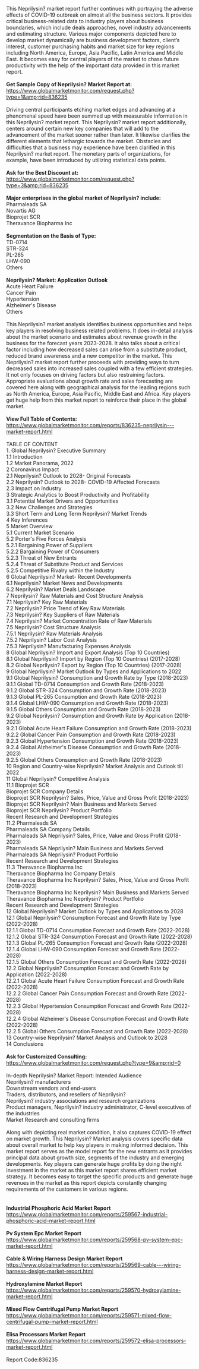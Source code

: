 This Neprilysin? market report further continues with portraying the adverse effects of COVID-19 outbreak on almost all the business sectors. It provides critical business-related data to industry players about business boundaries, which include deals approaches, novel industry advancements and estimating structure. Various major components depicted here to develop market dynamically are business development factors, client’s interest, customer purchasing habits and market size for key regions including North America, Europe, Asia Pacific, Latin America and Middle East. It becomes easy for central players of the market to chase future productivity with the help of the important data provided in this market report. <br /><br /><strong>Get Sample Copy of Neprilysin? Market Report at:</strong><br /><a href="https://www.globalmarketmonitor.com/request.php?type=1&amp;rid=836235">https://www.globalmarketmonitor.com/request.php?type=1&amp;rid=836235</a><br /><br />Driving central participants etching market edges and advancing at a phenomenal speed have been summed up with measurable information in this Neprilysin? market report. This Neprilysin? market report additionally, centers around certain new key companies that will add to the advancement of the market sooner rather than later. It likewise clarifies the different elements that lethargic towards the market. Obstacles and difficulties that a business may experience have been clarified in this Neprilysin? market report. The monetary parts of organizations, for example, have been introduced by utilizing statistical data points. <br /><br /><strong>Ask for the Best Discount at:</strong><br /><a href="https://www.globalmarketmonitor.com/request.php?type=3&amp;rid=836235">https://www.globalmarketmonitor.com/request.php?type=3&amp;rid=836235</a><br /><br /><strong>Major enterprises in the global market of Neprilysin? include:</strong><br /> Pharmaleads SA <br />Novartis AG <br />Bioprojet SCR <br />Theravance Biopharma Inc <br /><br /><strong>Segmentation on the Basis of Type:</strong><br />TD-0714 <br />STR-324 <br />PL-265 <br />LHW-090 <br />Others <br /><br /><strong>Neprilysin? Market: Application Outlook</strong><br />Acute Heart Failure <br />Cancer Pain <br />Hypertension <br />Alzheimer's Disease <br />Others <br /><br />This Neprilysin? market analysis identifies business opportunities and helps key players in resolving business related problems. It does in-detail analysis about the market scenario and estimates about revenue growth in the business for the forecast years 2023-2028. It also talks about a critical factor including how decreased sales can arise from a substitute product, reduced brand awareness and a new competitor in the market. This Neprilysin? market report further proceeds with providing ways to turn decreased sales into increased sales coupled with a few efficient strategies. It not only focuses on driving factors but also restraining factors. Appropriate evaluations about growth rate and sales forecasting are covered here along with geographical analysis for the leading regions such as North America, Europe, Asia Pacific, Middle East and Africa. Key players get huge help from this market report to reinforce their place in the global market. <br /><br /><strong>View Full Table of Contents:</strong><br /><a href="https://www.globalmarketmonitor.com/reports/836235-neprilysin---market-report.html">https://www.globalmarketmonitor.com/reports/836235-neprilysin---market-report.html</a><br /><br />TABLE OF CONTENT<br />1. Global Neprilysin? Executive Summary<br />1.1 Introduction<br />1.2 Market Panorama, 2022<br />2 Coronavirus Impact<br />2.1 Neprilysin? Outlook to 2028- Original Forecasts<br />2.2 Neprilysin? Outlook to 2028- COVID-19 Affected Forecasts<br />2.3 Impact on Industry<br />3 Strategic Analytics to Boost Productivity and Profitability<br />3.1 Potential Market Drivers and Opportunities<br />3.2 New Challenges and Strategies<br />3.3 Short Term and Long Term Neprilysin? Market Trends<br />4 Key Inferences<br />5 Market Overview<br />5.1 Current Market Scenario<br />5.2 Porter's Five Forces Analysis<br />5.2.1 Bargaining Power of Suppliers<br />5.2.2 Bargaining Power of Consumers<br />5.2.3 Threat of New Entrants<br />5.2.4 Threat of Substitute Product and Services<br />5.2.5 Competitive Rivalry within the Industry<br />6 Global Neprilysin? Market- Recent Developments<br />6.1 Neprilysin? Market News and Developments<br />6.2 Neprilysin? Market Deals Landscape<br />7 Neprilysin? Raw Materials and Cost Structure Analysis<br />7.1 Neprilysin? Key Raw Materials<br />7.2 Neprilysin? Price Trend of Key Raw Materials<br />7.3 Neprilysin? Key Suppliers of Raw Materials<br />7.4 Neprilysin? Market Concentration Rate of Raw Materials<br />7.5 Neprilysin? Cost Structure Analysis<br />7.5.1 Neprilysin? Raw Materials Analysis<br />7.5.2 Neprilysin? Labor Cost Analysis<br />7.5.3 Neprilysin? Manufacturing Expenses Analysis<br />8 Global Neprilysin? Import and Export Analysis (Top 10 Countries)<br />8.1 Global Neprilysin? Import by Region (Top 10 Countries) (2017-2028)<br />8.2 Global Neprilysin? Export by Region (Top 10 Countries) (2017-2028)<br />9 Global Neprilysin? Market Outlook by Types and Applications to 2022<br />9.1 Global Neprilysin? Consumption and Growth Rate by Type (2018-2023)<br />9.1.1 Global TD-0714 Consumption and Growth Rate (2018-2023)<br />9.1.2 Global STR-324 Consumption and Growth Rate (2018-2023)<br />9.1.3 Global PL-265 Consumption and Growth Rate (2018-2023)<br />9.1.4 Global LHW-090 Consumption and Growth Rate (2018-2023)<br />9.1.5 Global Others Consumption and Growth Rate (2018-2023)<br />9.2 Global Neprilysin? Consumption and Growth Rate by Application (2018-2023)<br />9.2.1  Global Acute Heart Failure Consumption and Growth Rate (2018-2023)<br />9.2.2  Global Cancer Pain Consumption and Growth Rate (2018-2023)<br />9.2.3  Global Hypertension Consumption and Growth Rate (2018-2023)<br />9.2.4  Global Alzheimer's Disease Consumption and Growth Rate (2018-2023)<br />9.2.5  Global Others Consumption and Growth Rate (2018-2023)<br />10 Region and Country-wise Neprilysin? Market Analysis and Outlook till 2022<br />11 Global Neprilysin? Competitive Analysis<br />11.1 Bioprojet SCR<br />Bioprojet SCR Company Details<br />Bioprojet SCR Neprilysin? Sales, Price, Value and Gross Profit (2018-2023)<br />Bioprojet SCR Neprilysin? Main Business and Markets Served<br />Bioprojet SCR Neprilysin? Product Portfolio<br />Recent Research and Development Strategies<br />11.2 Pharmaleads SA<br />Pharmaleads SA Company Details<br />Pharmaleads SA Neprilysin? Sales, Price, Value and Gross Profit (2018-2023)<br />Pharmaleads SA Neprilysin? Main Business and Markets Served<br />Pharmaleads SA Neprilysin? Product Portfolio<br />Recent Research and Development Strategies<br />11.3 Theravance Biopharma Inc<br />Theravance Biopharma Inc Company Details<br />Theravance Biopharma Inc Neprilysin? Sales, Price, Value and Gross Profit (2018-2023)<br />Theravance Biopharma Inc Neprilysin? Main Business and Markets Served<br />Theravance Biopharma Inc Neprilysin? Product Portfolio<br />Recent Research and Development Strategies<br />12 Global Neprilysin? Market Outlook by Types and Applications to 2028<br />12.1 Global Neprilysin? Consumption Forecast and Growth Rate by Type (2022-2028)<br />12.1.1 Global TD-0714 Consumption Forecast and Growth Rate (2022-2028)<br />12.1.2 Global STR-324 Consumption Forecast and Growth Rate (2022-2028)<br />12.1.3 Global PL-265 Consumption Forecast and Growth Rate (2022-2028)<br />12.1.4 Global LHW-090 Consumption Forecast and Growth Rate (2022-2028)<br />12.1.5 Global Others Consumption Forecast and Growth Rate (2022-2028)<br />12.2 Global Neprilysin? Consumption Forecast and Growth Rate by Application (2022-2028)<br />12.2.1 Global Acute Heart Failure Consumption Forecast and Growth Rate (2022-2028)<br />12.2.2 Global Cancer Pain Consumption Forecast and Growth Rate (2022-2028)<br />12.2.3 Global Hypertension Consumption Forecast and Growth Rate (2022-2028)<br />12.2.4 Global Alzheimer's Disease Consumption Forecast and Growth Rate (2022-2028)<br />12.2.5 Global Others Consumption Forecast and Growth Rate (2022-2028)<br />13 Country-wise Neprilysin? Market Analysis and Outlook to 2028<br />14 Conclusions<br /><br /><strong>Ask for Customized Consulting:</strong><br /><a href="https://www.globalmarketmonitor.com/request.php?type=9&amp;rid=0">https://www.globalmarketmonitor.com/request.php?type=9&amp;rid=0</a><br /><br />In-depth Neprilysin? Market Report: Intended Audience<br />Neprilysin? manufacturers<br />Downstream vendors and end-users<br />Traders, distributors, and resellers of Neprilysin?<br />Neprilysin? industry associations and research organizations<br />Product managers, Neprilysin? industry administrator, C-level executives of the industries<br />Market Research and consulting firms<br /><br />Along with depicting real market condition, it also captures COVID-19 effect on market growth.  This Neprilysin? Market analysis covers specific data about overall market to help key players in making informed decision. This market report serves as the model report for the new entrants as it provides principal data about growth size, segments of the industry and emerging developments. Key players can generate huge profits by doing the right investment in the market as this market report shares efficient market strategy. It becomes easy to target the specific products and generate huge revenues in the market as this report depicts constantly changing requirements of the customers in various regions. <br /><br /><strong><br /></strong><strong>Industrial Phosphoric Acid Market Report</strong><br /><a href="https://www.globalmarketmonitor.com/reports/259567-industrial-phosphoric-acid-market-report.html">https://www.globalmarketmonitor.com/reports/259567-industrial-phosphoric-acid-market-report.html</a><br /><br /><strong>Pv System Epc Market Report</strong><br /><a href="https://www.globalmarketmonitor.com/reports/259568-pv-system-epc-market-report.html">https://www.globalmarketmonitor.com/reports/259568-pv-system-epc-market-report.html</a><br /><br /><strong>Cable &amp; Wiring Harness Design Market Report</strong><br /><a href="https://www.globalmarketmonitor.com/reports/259569-cable---wiring-harness-design-market-report.html">https://www.globalmarketmonitor.com/reports/259569-cable---wiring-harness-design-market-report.html</a><br /><br /><strong>Hydroxylamine Market Report</strong><br /><a href="https://www.globalmarketmonitor.com/reports/259570-hydroxylamine-market-report.html">https://www.globalmarketmonitor.com/reports/259570-hydroxylamine-market-report.html</a><br /><br /><strong>Mixed Flow Centrifugal Pump Market Report</strong><br /><a href="https://www.globalmarketmonitor.com/reports/259571-mixed-flow-centrifugal-pump-market-report.html">https://www.globalmarketmonitor.com/reports/259571-mixed-flow-centrifugal-pump-market-report.html</a><br /><br /><strong>Elisa Processors Market Report</strong><br /><a href="https://www.globalmarketmonitor.com/reports/259572-elisa-processors-market-report.html">https://www.globalmarketmonitor.com/reports/259572-elisa-processors-market-report.html</a><br /><br />Report Code:836235</p>

